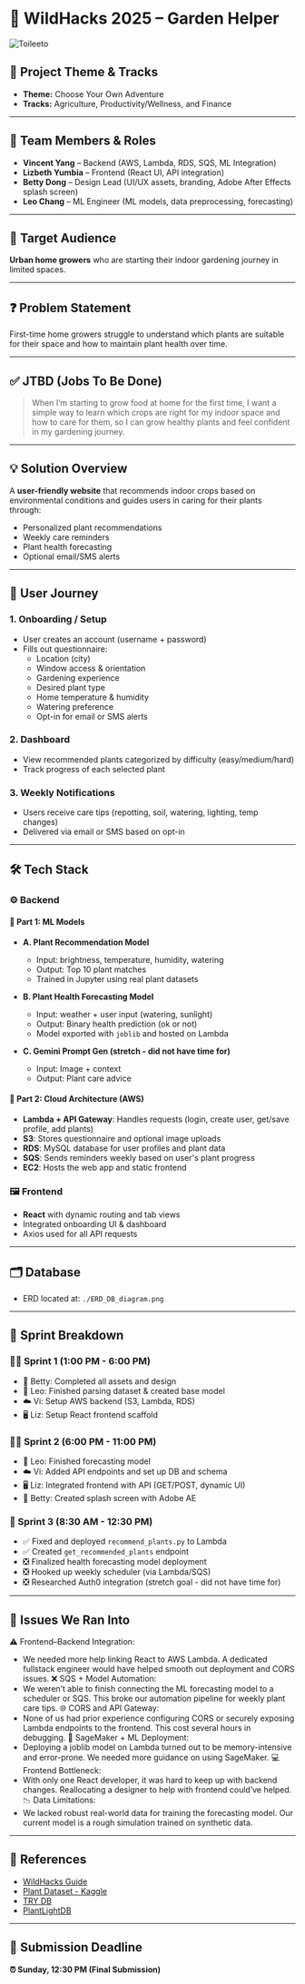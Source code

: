 # 🌱 WildHacks 2025 – Garden Helper
![Toileeto](toileeto.png)

## 🎯 Project Theme & Tracks
- **Theme:** Choose Your Own Adventure
- **Tracks:** Agriculture, Productivity/Wellness, and Finance

---

## 👥 Team Members & Roles
- **Vincent Yang** – Backend (AWS, Lambda, RDS, SQS, ML Integration)
- **Lizbeth Yumbia** – Frontend (React UI, API integration)
- **Betty Dong** – Design Lead (UI/UX assets, branding, Adobe After Effects splash screen)
- **Leo Chang** – ML Engineer (ML models, data preprocessing, forecasting)

---

## 🌿 Target Audience
**Urban home growers** who are starting their indoor gardening journey in limited spaces.

---

## ❓ Problem Statement
First-time home growers struggle to understand which plants are suitable for their space and how to maintain plant health over time.

---

## ✅ JTBD (Jobs To Be Done)
> When I’m starting to grow food at home for the first time, I want a simple way to learn which crops are right for my indoor space and how to care for them, so I can grow healthy plants and feel confident in my gardening journey.

---

## 💡 Solution Overview
A **user-friendly website** that recommends indoor crops based on environmental conditions and guides users in caring for their plants through:
- Personalized plant recommendations
- Weekly care reminders
- Plant health forecasting
- Optional email/SMS alerts

---

## 🌼 User Journey
### 1. Onboarding / Setup
- User creates an account (username + password)
- Fills out questionnaire:
  - Location (city)
  - Window access & orientation
  - Gardening experience
  - Desired plant type
  - Home temperature & humidity
  - Watering preference
  - Opt-in for email or SMS alerts

### 2. Dashboard
- View recommended plants categorized by difficulty (easy/medium/hard)
- Track progress of each selected plant

### 3. Weekly Notifications
- Users receive care tips (repotting, soil, watering, lighting, temp changes)
- Delivered via email or SMS based on opt-in

---

## 🛠️ Tech Stack

### ⚙️ Backend
#### 🔹 Part 1: ML Models
- **A. Plant Recommendation Model**  
  - Input: brightness, temperature, humidity, watering
  - Output: Top 10 plant matches
  - Trained in Jupyter using real plant datasets

- **B. Plant Health Forecasting Model**
  - Input: weather + user input (watering, sunlight)
  - Output: Binary health prediction (ok or not)
  - Model exported with `joblib` and hosted on Lambda

- **C. Gemini Prompt Gen (stretch - did not have time for)**
  - Input: Image + context
  - Output: Plant care advice

#### 🔹 Part 2: Cloud Architecture (AWS)
- **Lambda + API Gateway**: Handles requests (login, create user, get/save profile, add plants)
- **S3**: Stores questionnaire and optional image uploads
- **RDS**: MySQL database for user profiles and plant data
- **SQS**: Sends reminders weekly based on user's plant progress
- **EC2**: Hosts the web app and static frontend

### 🖼️ Frontend
- **React** with dynamic routing and tab views
- Integrated onboarding UI & dashboard
- Axios used for all API requests

---

## 🗂️ Database
- ERD located at: `./ERD_DB_diagram.png`

---

## 📆 Sprint Breakdown

### 🏃‍♂️ Sprint 1 (1:00 PM - 6:00 PM)
- 🎨 Betty: Completed all assets and design
- 🤖 Leo: Finished parsing dataset & created base model
- ☁️ Vi: Setup AWS backend (S3, Lambda, RDS)
- 🖥️ Liz: Setup React frontend scaffold

### 🏃‍♀️ Sprint 2 (6:00 PM - 11:00 PM)
- 🤖 Leo: Finished forecasting model
- ☁️ Vi: Added API endpoints and set up DB and schema
- 🖥️ Liz: Integrated frontend with API (GET/POST, dynamic UI)
- 🎨 Betty: Created splash screen with Adobe AE

### 🏁 Sprint 3 (8:30 AM - 12:30 PM)
- ✅ Fixed and deployed `recommend_plants.py` to Lambda
- ✅ Created `get_recommended_plants` endpoint
- ❎ Finalized health forecasting model deployment
- ❎ Hooked up weekly scheduler (via Lambda/SQS)
- ❎ Researched Auth0 integration (stretch goal - did not have time for)

---

## 🚧 Issues We Ran Into
⚠️ Frontend–Backend Integration:
- We needed more help linking React to AWS Lambda. A dedicated fullstack engineer would have helped smooth out deployment and CORS issues.
❌ SQS + Model Automation:
- We weren’t able to finish connecting the ML forecasting model to a scheduler or SQS. This broke our automation pipeline for weekly plant care tips.
🌐 CORS and API Gateway:
- None of us had prior experience configuring CORS or securely exposing Lambda endpoints to the frontend. This cost several hours in debugging.
🧠 SageMaker + ML Deployment:
- Deploying a joblib model on Lambda turned out to be memory-intensive and error-prone. We needed more guidance on using SageMaker.
💻 Frontend Bottleneck:
- With only one React developer, it was hard to keep up with backend changes. Reallocating a designer to help with frontend could’ve helped.
📉 Data Limitations:
- We lacked robust real-world data for training the forecasting model. Our current model is a rough simulation trained on synthetic data.
  
---

## 🔗 References
- [WildHacks Guide](https://guide.wildhacks.net)
- [Plant Dataset - Kaggle](https://www.kaggle.com/datasets)
- [TRY DB](https://www.try-db.org/TryWeb/About.php)
- [PlantLightDB](https://plantlightdb.com/)

---

## 🚀 Submission Deadline
**⏰ Sunday, 12:30 PM (Final Submission)**
